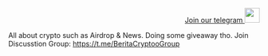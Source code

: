 <p style="font-size:14px" align="right">
<a href="https://t.me/BeritaCryptoo" target="_blank">Join our telegram <img src="https://user-images.githubusercontent.com/50621007/183283867-56b4d69f-bc6e-4939-b00a-72aa019d1aea.png" width="30"/></a>

All about crypto such as Airdrop & News.
Doing some giveaway tho.
Join Discusstion Group:
https://t.me/BeritaCryptooGroup
